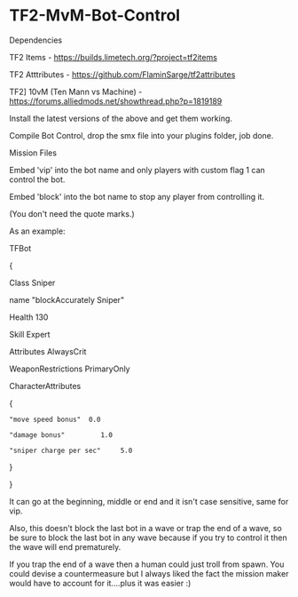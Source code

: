 # TF2-MvM-Bot-Control

Dependencies

TF2 Items - https://builds.limetech.org/?project=tf2items

TF2 Atttributes - https://github.com/FlaminSarge/tf2attributes

TF2] 10vM (Ten Mann vs Machine) - https://forums.alliedmods.net/showthread.php?p=1819189

Install the latest versions of the above and get them working.

Compile Bot Control, drop the smx file into your plugins folder, job done.



Mission Files

Embed 'vip' into the bot name and only players with custom flag 1 can control the bot.

Embed 'block' into the bot name to stop any player from controlling it.

(You don't need the quote marks.)

As an example:

TFBot

{

  Class Sniper
  
  name "blockAccurately Sniper"
  
  Health 130
  
  Skill Expert
  
  Attributes AlwaysCrit
  
  WeaponRestrictions PrimaryOnly
  
  CharacterAttributes
  
  {
  
    "move speed bonus"	0.0
    
    "damage bonus"         1.0
    
    "sniper charge per sec"     5.0
    
  } 
  
}


 It can go at the beginning, middle or end and it isn't case sensitive, same for vip.
 
 Also, this doesn't block the last bot in a wave or trap the end of a wave, so be sure to block the last bot in any wave because if you try to control it then the wave will end prematurely.
 
 If you trap the end of a wave then a human could just troll from spawn. You could devise a countermeasure but I always liked the fact the mission maker would have to account for it....plus it was easier :)
